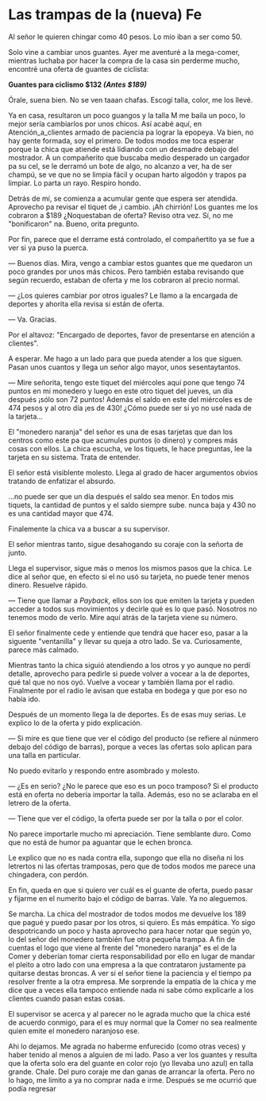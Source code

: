 # Las trampas de la (nueva) Fe

Al señor le quieren chingar como 40 pesos. Lo mío iban a ser como 50.

Solo vine a cambiar unos guantes. Ayer me aventuré a la mega-comer, mientras luchaba por hacer la compra de la casa sin perderme mucho, encontré una oferta de guantes de ciclista:

**Guantes para ciclismo $132 _(Antes $189)_**

Órale, suena bien. No se ven taaan chafas. Escogí talla, color, me los llevé.

Ya en casa, resultaron un poco guangos y la talla M me baila un poco, lo mejor sería cambiarlos por unos chicos. Así acabé aquí, en Atención_a_clientes armado de paciencia pa lograr la epopeya. Va bien, no hay gente formada, soy el primero. De todos modos me toca esperar porque la chica que atiende está lidiando con un desmadre debajo del mostrador. A un compañerito que buscaba medio desperado un cargador pa su cel, se le derramó un bote de algo, no alcanzo a ver, ha de ser champú, se ve que no se limpia fácil y ocupan harto algodón y trapos pa limpiar. Lo parta un rayo. Respiro hondo.

Detrás de mí, se comienza a acumular gente que espera ser atendida. Aprovecho pa revisar el tiquet de ,i cambio. ¡Ah chirrión! Los guantes me los cobraron a $189 ¿Noquestaban de oferta? Reviso otra vez. Sí, no me "bonificaron" na. Bueno, orita pregunto.

Por fin, parece que el derrame está controlado, el compañertito ya se fue a ver si ya puso la puerca.

— Buenos días. Mira, vengo a cambiar estos guantes que me quedaron un poco grandes por unos más chicos. Pero también estaba revisando que según recuerdo, estaban de oferta y me los cobraron al precio normal.

— ¿Los quieres cambiar por otros iguales? Le llamo a la encargada de deportes y ahorita ella revisa si están de oferta.

— Va. Gracias.

Por el altavoz: "Encargado de deportes, favor de presentarse en atención a clientes".

A esperar. Me hago a un lado para que pueda atender a los que siguen. Pasan unos cuantos y llega un señor algo mayor, unos sesentaytantos.

— Mire señorita, tengo este tiquet del miércoles aquí pone que tengo 74 puntos en mi monedero y luego en este otro tiquet del jueves, un día después ¡sólo son 72 puntos! Además el saldo en este del miércoles es de 474 pesos y al otro día ¡es de 430! ¿Cómo puede ser si yo no usé nada de la tarjeta...

El "monedero naranja" del señor es una de esas tarjetas que dan los centros como este pa que acumules puntos (o dinero) y compres más cosas con ellos. La chica escucha, ve los tiquets, le hace preguntas, lee la tarjeta en su sistema. Trata de entender.

El señor está visiblente molesto. Llega al grado de hacer argumentos obvios tratando de enfatizar el absurdo.

…no puede ser que un día después el saldo sea menor. En todos mis tiquets, la cantidad de puntos y el saldo siempre sube. nunca baja y 430 no es una cantidad mayor que 474.

Finalemente la chica va a buscar a su supervisor.

El señor mientras tanto, sigue desahogando su coraje con la señorta de junto.

Llega el supervisor, sigue más o menos los mismos pasos que la chica. Le dice al señor que, en efecto si el no usó su tarjeta, no puede tener menos dinero. Resuelve rápido.

— Tiene que llamar a _Payback,_ ellos son los que emiten la tarjeta y pueden acceder a todos sus movimientos y decirle qué es lo que pasó. Nosotros no tenemos modo de verlo.  Mire aquí atrás de la tarjeta viene su número.

El señor finalmente cede y entiende que tendrá que hacer eso, pasar a la siguente "ventanilla" y llevar su queja a otro lado. Se va. Curiosamente, parece más calmado.

Mientras tanto la chica siguió atendiendo a los otros y yo aunque no perdí detalle, aprovecho para pedirle si puede volver a vocear a la de deportes, qué tal que no nos oyó. Vuelve a vocear y también llama por el radio. Finalmente por el radio le avisan que estaba en bodega y que por eso no había ido.

Después de un momento llega la de deportes. Es de esas muy serias. Le explico lo de la oferta y pido explicación.

— Si mire es que tiene que ver el código del producto (se refiere al núnmero debajo del código de barras), porque a veces las ofertas solo aplican para una talla en particular.

No puedo evitarlo y respondo entre asombrado y molesto.

— ¿Es en serio? ¿No le parece que eso es un poco tramposo? Si el producto está en oferta no debería importar la talla. Además, eso no se aclaraba en el letrero de la oferta.

— Tiene que ver el código, la oferta puede ser por la talla o por el color.

No parece importarle mucho mi apreciación. Tiene semblante duro. Como que no está de humor pa aguantar que le echen bronca.

Le explico que no es nada contra ella, supongo que ella no diseña ni los letrertos ni las ofertas tramposas, pero que de todos modos me parece una chingadera, con perdón.

En fin, queda en que si quiero ver cuál es el guante de oferta, puedo pasar y fijarme en el numerito bajo el código de barras. Vale. Ya no aleguemos.

Se marcha. La chica del mostrador de todos modos me devuelve los 189 que pagué y puedo pasar por los otros, si quiero. Es más empática. Yo sigo despotricando un poco y hasta aprovecho para hacer notar que según yo, lo del señor del monedero también fue otra pequeña trampa. A fin de cuentas el logo que viene al frente del "monedero naranja" es el de la Comer y deberían tomar cierta responsabilidad por ello en lugar de mandar el pleito a otro lado con una empresa a la que contrataron justamente pa quitarse destas broncas. A ver si el señor tiene la paciencia y el tiempo pa resolver frente a la otra empresa. Me sorprende la empatía de la chica y me dice que a veces ella tampoco entiende nada ni sabe cómo explicarle a los clientes cuando pasan estas cosas.

El supervisor se acerca y al parecer no le agrada mucho que la chica esté de acuerdo conmigo, para el es muy normal que la Comer no sea realmente quien emite el monedero naranjoso ese.

Ahi lo dejamos. Me agrada no haberme enfurecido (como otras veces) y haber tenido al menos a alguien de mi lado. Paso a ver los guantes y resulta que la oferta solo era del guante en color rojo (yo llevaba uno azul) en talla grande. Chale. Del puro coraje me dan ganas de arrancar la oferta. Pero no lo hago, me limito a ya no comprar nada e irme. Después se me ocurrió que podía regresar

